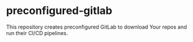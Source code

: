 # preconfigured-gitlab

This repository creates preconfigured GitLab to download Your repos and run their CI/CD pipelines.


